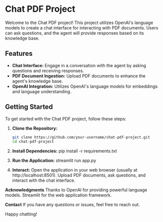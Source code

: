 # Chat PDF Project

Welcome to the Chat PDF project! This project utilizes OpenAI's language models to create a chat interface for interacting with PDF documents. Users can ask questions, and the agent will provide responses based on its knowledge base.

## Features

- **Chat Interface:** Engage in a conversation with the agent by asking questions and receiving responses.
- **PDF Document Ingestion:** Upload PDF documents to enhance the agent's knowledge base.
- **OpenAI Integration:** Utilizes OpenAI's language models for embeddings and language understanding.

## Getting Started

To get started with the Chat PDF project, follow these steps:

1. **Clone the Repository:**
   ```bash
   git clone https://github.com/your-username/chat-pdf-project.git
   cd chat-pdf-project
2. **Install Dependencies:**
   pip install -r requirements.txt

3. **Run the Application:**
   streamlit run app.py

4. **Interact:**
   Open the application in your web browser (usually at http://localhost:8501).
   Upload PDF documents, ask questions, and interact with the chat interface.


**Acknowledgments**
Thanks to OpenAI for providing powerful language models.
Streamlit for the web application framework.

**Contact**
If you have any questions or issues, feel free to reach out.

Happy chatting!
